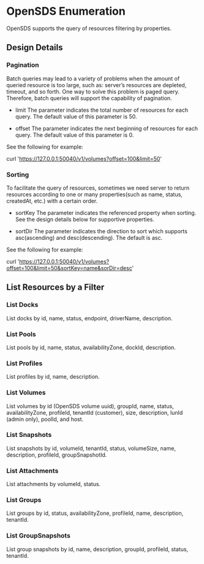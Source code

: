 # OpenSDS Enumeration

OpenSDS supports the query of resources filtering by properties.

## Design Details

### Pagination
Batch queries may lead to a variety of problems when the amount of queried resource is too large, such as: server’s resources are depleted, timeout, and so forth. One way to solve this problem is paged query. Therefore, batch queries will support the capability of pagination.

* limit
The parameter indicates the total number of resources for each query. The default value of this parameter is 50. 

* offset
The parameter indicates the next beginning of resources for each query. The default value of this parameter is 0. 

See the following for example:

curl 'https://127.0.0.1:50040/v1/volumes?offset=100&limit=50'

### Sorting
To facilitate the query of resources, sometimes we need server to return resources according to one or many properties(such as name, status, createdAt, etc.) with a certain order.

* sortKey
The parameter indicates the referenced property when sorting. See the design details below for supportive properties.

* sortDir
The parameter indicates the direction to sort which supports asc(ascending) and desc(descending). The default is asc.

See the following for example:

curl 'https://127.0.0.1:50040/v1/volumes?offset=100&limit=50&sortKey=name&sorDir=desc'

## List Resources by a Filter

### List Docks
List docks by id, name, status, endpoint, driverName, description.

### List Pools
List pools by id, name, status, availabilityZone, dockId, description.

### List Profiles
List profiles by id, name, description.

### List Volumes
List volumes by id (OpenSDS volume uuid), groupId, name, status, availabilityZone, profileId, tenantId (customer), size, description, lunId (admin only), poolId, and host.

### List Snapshots
List snapshots by id, volumeId, tenantId, status, volumeSize, name, description, profileId, groupSnapshotId.

### List Attachments
List attachments by volumeId, status.

### List Groups
List groups by id, status, availabilityZone, profileId, name, description, tenantId.

### List GroupSnapshots
List group snapshots by id, name, description, groupId, profileId, status, tenantId.
